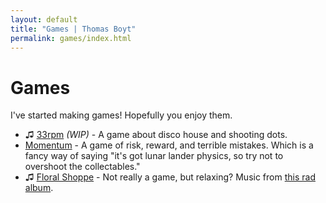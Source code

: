 ```yaml
---
layout: default
title: "Games | Thomas Boyt"
permalink: games/index.html
---
```


# Games

I've started making games! Hopefully you enjoy them.

* &#x266B; [33rpm](http://disco.zone/33rpm) *(WIP)* - A game about disco house and shooting dots.
* [Momentum](http://disco.zone/momentum) - A game of risk, reward, and terrible mistakes. Which is a fancy way of saying "it's got lunar lander physics, so try not to overshoot the collectables."
* &#x266B; [Floral Shoppe](http://disco.zone/floral-shoppe/) - Not really a game, but relaxing? Music from [this rad album](http://beerontherug.bandcamp.com/album/floral-shoppe).
